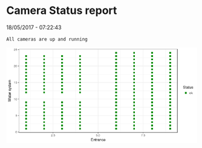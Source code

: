 Camera Status report
================
18/05/2017 - 07:22:43

    All cameras are up and running

![](camreport_files/figure-markdown_github/unnamed-chunk-2-1.png)
